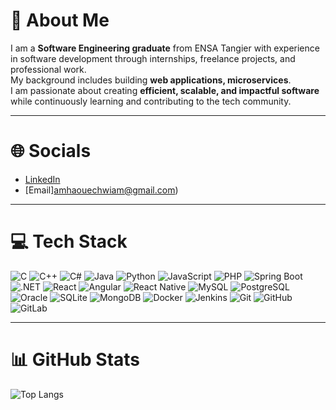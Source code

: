 # 💫 About Me
I am a **Software Engineering graduate** from ENSA Tangier with experience in software development through internships, freelance projects, and professional work.  
My background includes building **web applications, microservices**.  
I am passionate about creating **efficient, scalable, and impactful software** while continuously learning and contributing to the tech community.  

---

# 🌐 Socials
- [LinkedIn](www.linkedin.com/in/wiam-amhaouech-7b1307230)  
- [Email]amhaouechwiam@gmail.com)  

---

# 💻 Tech Stack
![C](https://img.shields.io/badge/c-%2300599C.svg?logo=c&logoColor=white)
![C++](https://img.shields.io/badge/c++-%2300599C.svg?logo=c%2B%2B&logoColor=white)
![C#](https://img.shields.io/badge/c%23-%23239120.svg?logo=c-sharp&logoColor=white)
![Java](https://img.shields.io/badge/java-%23ED8B00.svg?logo=openjdk&logoColor=white)
![Python](https://img.shields.io/badge/python-%233776AB.svg?logo=python&logoColor=white)
![JavaScript](https://img.shields.io/badge/javascript-%23323330.svg?logo=javascript&logoColor=%23F7DF1E)
![PHP](https://img.shields.io/badge/php-%23777BB4.svg?logo=php&logoColor=white)
![Spring Boot](https://img.shields.io/badge/springboot-%236DB33F.svg?logo=springboot&logoColor=white)
![.NET](https://img.shields.io/badge/.NET-512BD4?logo=dotnet&logoColor=white)
![React](https://img.shields.io/badge/react-%2320232a.svg?logo=react&logoColor=%2361DAFB)
![Angular](https://img.shields.io/badge/angular-%23DD0031.svg?logo=angular&logoColor=white)
![React Native](https://img.shields.io/badge/react_native-%2320232a.svg?logo=react&logoColor=%2361DAFB)
![MySQL](https://img.shields.io/badge/mysql-%2300f.svg?logo=mysql&logoColor=white)
![PostgreSQL](https://img.shields.io/badge/postgresql-%23316192.svg?logo=postgresql&logoColor=white)
![Oracle](https://img.shields.io/badge/oracle-%23F00000.svg?logo=oracle&logoColor=white)
![SQLite](https://img.shields.io/badge/sqlite-%2307405e.svg?logo=sqlite&logoColor=white)
![MongoDB](https://img.shields.io/badge/mongodb-%234ea94b.svg?logo=mongodb&logoColor=white)
![Docker](https://img.shields.io/badge/docker-%230db7ed.svg?logo=docker&logoColor=white)
![Jenkins](https://img.shields.io/badge/jenkins-%232C5263.svg?logo=jenkins&logoColor=white)
![Git](https://img.shields.io/badge/git-%23F05033.svg?logo=git&logoColor=white)
![GitHub](https://img.shields.io/badge/github-%23181717.svg?logo=github&logoColor=white)
![GitLab](https://img.shields.io/badge/gitlab-%23181717.svg?logo=gitlab&logoColor=orange)


---
# 📊 GitHub Stats



![Top Langs](https://github-readme-stats.vercel.app/api/top-langs/?username=wiam2&layout=compact&theme=dark)

